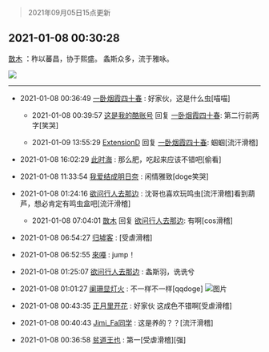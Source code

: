 > 2021年09月05日15点更新
<link rel="stylesheet" href="https://cdn.jsdelivr.net/gh/taotie6/sampleJSON@main/css/photo_show.css">


 ## 2021-01-08 00:30:28 

 [㪚木](https://www.coolapk.com/feed/24070630?shareKey=OTBlZWI3MjA4Mjg0NjEzMTc3YTA~) ：秨以蕃昌，协于熙盛。
螽斯众多，流于雅咏。 

<div class="album">
<img class="img-item" src="https://image.coolapk.com/feed/2021/0108/00/1081091_7d126b59_6794_3844@672x380.gif" />
</div>

 ------- 

- 2021-01-08 00:36:49 [一卧烟霞四十春](uid=965093) : 好家伙，这是什么虫[喵喵] 

    - 2021-01-08 00:39:57 [这是我的酷账号](uid=1097241) 回复 [一卧烟霞四十春](uid=965093): 第二行前两字[笑哭] 

    - 2021-01-09 13:55:29 [ExtensionD](uid=1353715) 回复 [一卧烟霞四十春](uid=965093): 蝈蝈[流汗滑稽] 

- 2021-01-08 16:02:29 [此时海](uid=1716207) : 那么肥，吃起来应该不错吧[偷看] 

- 2021-01-08 11:33:54 [我爱结成明日奈](uid=1772977) : 闲情雅致[doge笑哭] 

- 2021-01-08 01:24:16 [欲问行人去那边](uid=826969) : 沈哥也喜欢玩鸣虫[流汗滑稽]看到葫芦，想必肯定有鸣虫盒吧[流汗滑稽] 

    - 2021-01-08 07:04:01 [㪚木](uid=1081091) 回复 [欲问行人去那边](uid=826969): 有啊[cos滑稽] 

- 2021-01-08 06:54:27 [归墟客](uid=3287587) : [受虐滑稽] 

- 2021-01-08 06:52:55 [來嘠](uid=585546) : jump！ 

- 2021-01-08 01:25:07 [欲问行人去那边](uid=826969) : 螽斯羽，诜诜兮 

- 2021-01-08 01:01:27 [阑珊显灯火](uid=4349005) : 不一样不一样[qqdoge] ![图片](https://image.coolapk.com/feed/2021/0108/01/4349005_71396cb8_8886_4747@853x1137.jpeg)

- 2021-01-08 00:43:35 [正月里开花](uid=1789461) : 好家伙 这成色不错啊[受虐滑稽] 

- 2021-01-08 00:40:43 [Jimi_Fa同学](uid=658442) : 这是养的？？[流汗滑稽] 

- 2021-01-08 00:36:58 [贫道王也](uid=1410999) : 第一[受虐滑稽][强] 


